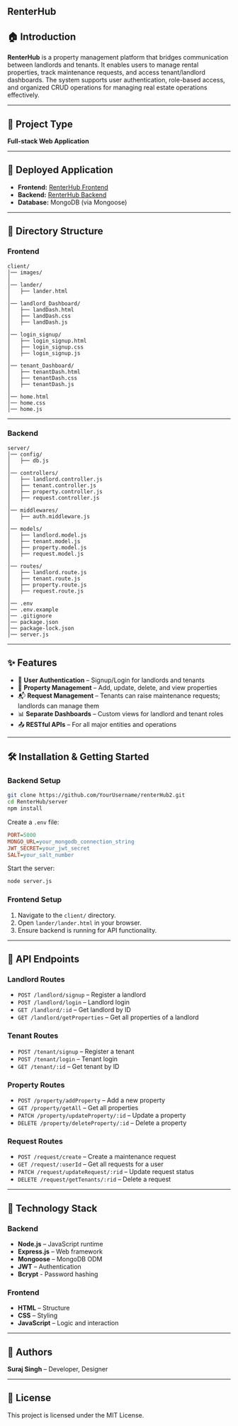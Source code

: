 ## RenterHub

## 🏠 Introduction
**RenterHub** is a property management platform that bridges communication between landlords and tenants. It enables users to manage rental properties, track maintenance requests, and access tenant/landlord dashboards. The system supports user authentication, role-based access, and organized CRUD operations for managing real estate operations effectively.

---

## 🚀 Project Type
**Full-stack Web Application**

---

## 🔗 Deployed Application
- **Frontend:** [RenterHub Frontend](https://renterhub.netlify.app/)
- **Backend:** [RenterHub Backend](https://renterhub.onrender.com)
- **Database:** MongoDB (via Mongoose)

---

## 📁 Directory Structure

### **Frontend**
```
client/
│── images/
│
│── lander/
│   ├── lander.html
│
│── landlord_Dashboard/
│   ├── landDash.html
│   ├── landDash.css
│   ├── landDash.js
│
│── login_signup/
│   ├── login_signup.html
│   ├── login_signup.css
│   ├── login_signup.js
│
│── tenant_Dashboard/
│   ├── tenantDash.html
│   ├── tenantDash.css
│   ├── tenantDash.js
│
│── home.html
│── home.css
│── home.js
```

---

### **Backend**
```
server/
│── config/
│   ├── db.js
│
│── controllers/
│   ├── landlord.controller.js
│   ├── tenant.controller.js
│   ├── property.controller.js
│   ├── request.controller.js
│
│── middlewares/
│   ├── auth.middleware.js
│
│── models/
│   ├── landlord.model.js
│   ├── tenant.model.js
│   ├── property.model.js
│   ├── request.model.js
│
│── routes/
│   ├── landlord.route.js
│   ├── tenant.route.js
│   ├── property.route.js
│   ├── request.route.js
│
│── .env
│── .env.example
│── .gitignore
│── package.json
│── package-lock.json
│── server.js
```

---

## ✨ Features

- 🔐 **User Authentication** – Signup/Login for landlords and tenants
- 🏢 **Property Management** – Add, update, delete, and view properties
- 📬 **Request Management** – Tenants can raise maintenance requests; landlords can manage them
- 📊 **Separate Dashboards** – Custom views for landlord and tenant roles
- 📤 **RESTful APIs** – For all major entities and operations

---

## 🛠️ Installation & Getting Started

### Backend Setup
```bash
git clone https://github.com/YourUsername/renterHub2.git
cd RenterHub/server
npm install
```

Create a `.env` file:
```ini
PORT=5000
MONGO_URL=your_mongodb_connection_string
JWT_SECRET=your_jwt_secret
SALT=your_salt_number
```

Start the server:
```bash
node server.js
```

### Frontend Setup
1. Navigate to the `client/` directory.
2. Open `lander/lander.html` in your browser.
3. Ensure backend is running for API functionality.

---

## 🔌 API Endpoints

### Landlord Routes
- `POST /landlord/signup` – Register a landlord
- `POST /landlord/login` – Landlord login
- `GET /landlord/:id` – Get landlord by ID
- `GET /landlord/getProperties` – Get all properties of a landlord

### Tenant Routes
- `POST /tenant/signup` – Register a tenant
- `POST /tenant/login` – Tenant login
- `GET /tenant/:id` – Get tenant by ID

### Property Routes
- `POST /property/addProperty` – Add a new property
- `GET /property/getAll` – Get all properties
- `PATCH /property/updateProperty/:id` – Update a property
- `DELETE /property/deleteProperty/:id` – Delete a property

### Request Routes
- `POST /request/create` – Create a maintenance request
- `GET /request/:userId` – Get all requests for a user
- `PATCH /request/updateRequest/:rid` – Update request status
- `DELETE /request/getTenants/:rid` – Delete a request

---

## 🧰 Technology Stack

### Backend
- **Node.js** – JavaScript runtime
- **Express.js** – Web framework
- **Mongoose** – MongoDB ODM
- **JWT** – Authentication
- **Bcrypt** - Password hashing

### Frontend
- **HTML** – Structure
- **CSS** – Styling
- **JavaScript** – Logic and interaction

---

## 📌 Authors
**Suraj Singh** – Developer, Designer

---

## 📃 License
This project is licensed under the MIT License.
